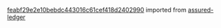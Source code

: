 [feabf29e2e10bebdc443016c61cef418d2402990](https://github.com/insolar/assured-ledger/commit/feabf29e2e10bebdc443016c61cef418d2402990) imported from [assured-ledger](https://github.com/insolar/assured-ledger)

